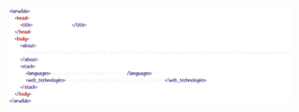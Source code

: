 <p align="center">
  <img src="https://raw.githubusercontent.com/arwildo/arwildo/refs/heads/master/assets/img/about-arwildo.png"></img>
</p>
